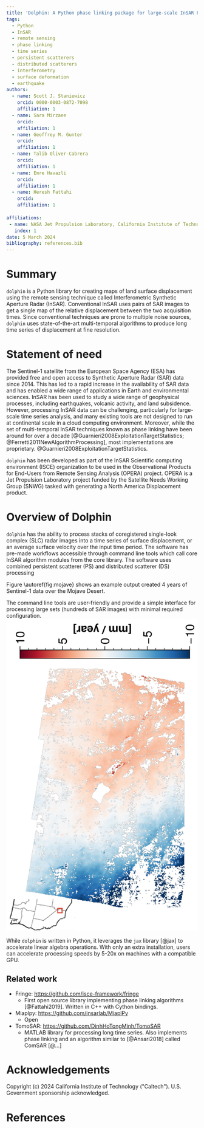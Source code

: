 ```yaml
---
title: 'Dolphin: A Python phase linking package for large-scale InSAR PS/DS processing'
tags:
  - Python
  - InSAR
  - remote sensing
  - phase linking
  - time series
  - persistent scatterers
  - distributed scatterers
  - interferometry
  - surface deformation
  - earthquake
authors:
  - name: Scott J. Staniewicz
    orcid: 0000-0003-0872-7098
    affiliation: 1
  - name: Sara Mirzaee
    orcid:
    affiliation: 1
  - name: Geoffrey M. Gunter
    orcid:
    affiliation: 1
  - name: Talib Oliver-Cabrera
    orcid:
    affiliation: 1
  - name: Emre Havazli
    orcid:
    affiliation: 1
  - name: Heresh Fattahi
    orcid:
    affiliation: 1

affiliations:
 - name: NASA Jet Propulsion Laboratory, California Institute of Technology
   index: 1
date: 5 March 2024
bibliography: references.bib
---
```


# Summary

<!-- JOSS welcomes submissions from broadly diverse research areas. For this reason, we require that authors include in the paper some sentences that explain the software functionality and domain of use to a non-specialist reader. We also require that authors explain the research applications of the software. The paper should be between 250-1000 words. Authors submitting papers significantly longer than 1000 words may be asked to reduce the length of their paper. -->

<!-- A summary describing the high-level functionality and purpose of the software for a diverse, non-specialist audience. -->

`dolphin` is a Python library for creating maps of land surface displacement using the remote sensing technique called Interferometric Synthetic Aperture Radar (InSAR). Conventional InSAR uses pairs of SAR images to get a single map of the relative displacement between the two acquisition times. Since conventional techniques are prone to multiple noise sources, `dolphin` uses state-of-the-art multi-temporal algorithms to produce long time series of displacement at fine resolution.

# Statement of need
<!-- A Statement of need section that clearly illustrates the research purpose of the software and places it in the context of related work. -->

The Sentinel-1 satellite from the European Space Agency (ESA) has provided free and open access to Synthetic Aperture Radar (SAR) data since 2014. This has led to a rapid increase in the availability of SAR data and has enabled a wide range of applications in Earth and environmental sciences. InSAR has been used to study a wide range of geophysical processes, including earthquakes, volcanic activity, and land subsidence. However, processing InSAR data can be challenging, particularly for large-scale time series analysis, and many existing tools are not designed to run at continental scale in a cloud computing environment. Moreover, while the set of multi-temporal InSAR techniques known as phase linking have been around for over a decade [@Guarnieri2008ExploitationTargetStatistics; @Ferretti2011NewAlgorithmProcessing], most implementations are proprietary. @Guarnieri2008ExploitationTargetStatistics.


`dolphin` has been developed as part of the InSAR Scientific computing environment (ISCE) organization to be used in the Observational Products for End-Users from Remote Sensing Analysis (OPERA) project.
OPERA is a Jet Propulsion Laboratory project funded by the Satellite Needs Working Group (SNWG) tasked with generating a North America Displacement product.


# Overview of Dolphin

`dolphin` has the ability to process stacks of coregistered single-look complex (SLC) radar images into a time series of surface displacement, or an average surface velocity over the input time period. The software has pre-made workflows accessible through command line tools which call core InSAR algorithm modules from the core library.
The software uses combined persistent scatterer (PS) and distributed scatterer (DS) processing

Figure \autoref{fig:mojave} shows an example output created 4 years of Sentinel-1 data over the Mojave Desert.

<!-- The core library is modular and extensible, allowing easy integration of new algorithms and methods. -->

The command line tools are user-friendly and provide a simple interface for processing large sets (hundreds of SAR images) with minimal required configuration.
![Average surface displacement velocity along the radar line-of-sight between February, 2017 and December, 2020. Red (blue) indicates motion towards (away from) the satellite.\label{fig:mojave}](figures/bristol-velocity-sequential.png)

While `dolphin` is written in Python, it leverages the `jax` library [@jax] to accelerate linear algebra operations. With only an extra installation, users can accelerate processing speeds by 5-20x on machines with a compatible GPU.

## Related work

<!-- A list of key references, including to other software addressing related needs. Note that the references should include full names of venues, e.g., journals and conferences, not abbreviations only understood in the context of a specific discipline. -->
- Fringe: https://github.com/isce-framework/fringe
	- First open source library implementing phase linking algorithms [@Fattahi2019].  Written in C++ with Cython bindings.
- Miaplpy: https://github.com/insarlab/MiaplPy
	- Open
- TomoSAR: https://github.com/DinhHoTongMinh/TomoSAR
	- MATLAB library for processing long time series. Also implements phase linking and an algorithm similar to [@Ansari2018] called ComSAR [@...]


# Acknowledgements

Copyright (c) 2024 California Institute of Technology ("Caltech"). U.S. Government sponsorship acknowledged.

# References
